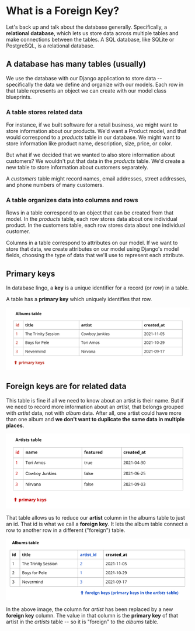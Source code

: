 # What is a Foreign Key?

Let's back up and talk about the database generally. Specifically, a **relational database**, which lets us store data across multiple tables and make connections between the tables. A SQL database, like SQLite or PostgreSQL, is a relational database.

## A database has many tables (usually)

We use the database with our Django application to store data -- specifically the data we define and organize with our models. Each row in that table represents an object we can create with our model class blueprints.

### A table stores related data

For instance, if we built software for a retail business, we might want to store information about our products. We'd want a Product model, and that would correspond to a _products_ table in our database. We might want to store information like product name, description, size, price, or color.

But what if we decided that we wanted to also store information about customers? We wouldn't put that data in the _products_ table. We'd create a new table to store information about customers separately.

A _customers_ table might record names, email addresses, street addresses, and phone numbers of many customers.

### A table organizes data into columns and rows

Rows in a table correspond to an object that can be created from that model. In the _products_ table, each row stores data about one individual product. In the customers table, each row stores data about one individual customer.

Columns in a table correspond to attributes on our model. If we want to store that data, we create attributes on our model using Django's model fields, choosing the type of data that we'll use to represent each attribute.

## Primary keys

In database lingo, a **key** is a unique identifier for a record (or _row_) in a table.

A table has a **primary key** which uniquely identifies that row.

![](images/table_albums.png)

## Foreign keys are for related data

This table is fine if all we need to know about an artist is their name. But if we need to record more information about an _artist_, that belongs grouped with _artist_ data, not with _album_ data. After all, one artist could have more than one album and **we don't want to duplicate the same data in multiple places**.

![](images/table_artists.png)

That table allows us to reduce our **artist** column in the albums table to just an id. That id is what we call a **foreign key**. It lets the album table connect a row to another row in a different ("foreign") table.

![](images/table_fk.png)

In the above image, the column for _artist_ has been replaced by a new **foreign key** column. The value in that column is the **primary key** of that artist in the _artists_ table -- so it is "foreign" to the _albums_ table.
